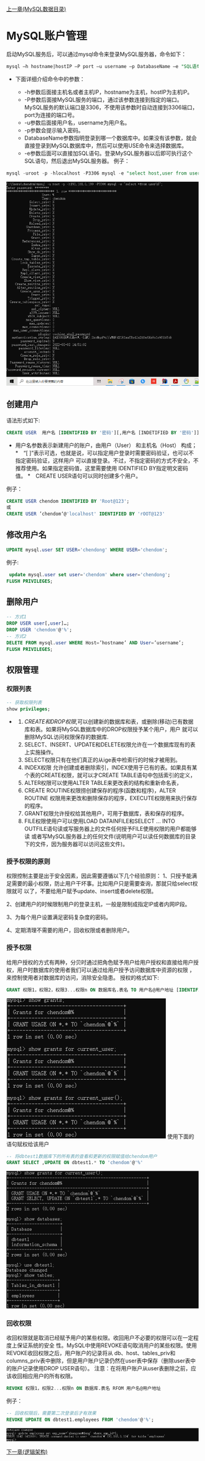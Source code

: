[上一章(MySQL数据目录)](./MYSQL_DATA_DIRECTORY.MD)
# MySQL账户管理
启动MySQL服务后，可以通过mysql命令来登录MySQL服务器，命令如下：
```sql
mysql –h hostname|hostIP –P port –u username –p DatabaseName –e "SQL语句"
```
* 下面详细介绍命令中的参数：

    * -h参数后面接主机名或者主机IP，hostname为主机，hostIP为主机IP。
    * -P参数后面接MySQL服务的端口，通过该参数连接到指定的端口。MySQL服务的默认端口是3306，不使用该参数时自动连接到3306端口，port为连接的端口号。
    * -u参数后面接用户名，username为用户名。
    * -p参数会提示输入密码。
    * DatabaseName参数指明登录到哪一个数据库中。如果没有该参数，就会直接登录到MySQL数据库中，然后可以使用USE命令来选择数据库。
    * -e参数后面可以直接加SQL语句。登录MySQL服务器以后即可执行这个SQL语句，然后退出MySQL服务器。
例子：
```sql
mysql -uroot -p -hlocalhost -P3306 mysql -e "select host,user from user"
```
![连接执行sql](./files/账号-1.PNG)

## 创建用户
语法形式如下:
```sql
CREATE USER  用户名 [IDENTIFIED BY '密码'][,用户名 [INDETIFIED BY '密码']]
```
* 用户名参数表示新建用户的账户，由用户（User） 和主机名（Host） 构成；
*　“[ ]”表示可选，也就是说，可以指定用户登录时需要密码验证，也可以不指定密码验证，这样用户
  可以直接登录。不过，不指定密码的方式不安全，不推荐使用。如果指定密码值，这里需要使用
  IDENTIFIED BY指定明文密码值。
*　CREATE USER语句可以同时创建多个用户。

例子：
```sql
CREATE USER chendom IDENTIFIED BY 'Root@123';
或
CREATE USER ’chendom‘@'localhost' IDENTIFIED BY 'rOOT@123' 
```  

## 修改用户名
```sql
UPDATE mysql.user SET USER='chendong' WHERE USER='chendom';
```
例子:
```sql
 update mysql.user set user='chendom' where user='chendong';
FLUSH PRIVILEGES;
```
## 删除用户
```sql
-- 方式1
DROP USER user[,user]…;
DROP USER 'chendom'@'%';
-- 方式2
DELETE FROM mysql.user WHERE Host=’hostname’ AND User=’username’;
FLUSH PRIVILEGES;
```

## 权限管理

### 权限列表
```sql
-- 获取权限列表
show privileges;
```
* 
    1. _CREATE和DROP权限_,可以创建新的数据库和表，或删除(移动)已有数据库和表。如果将MySQL数据库中的DROP权限授予某个用户，用户
        就可以删除MySQL访问权限保存的数据库.
    2. SELECT、INSERT、UPDATE和DELETE权限允许在一个数据库现有的表上实施操作。
    3. SELECT权限只有在他们真正的从ige表中检索行的时候才被用到。
    4. INDEX权限 允许创建或者删除索引，INDEX使用于已有的表。如果具有某个表的CREATE权限，就可以才CREATE TABLE语句中包括索引的定义，
    5. ALTER权限可以使用ALTER TABLE来更改表的结构和重新命名表，
    6. CREATE ROUTINE权限捞创建保存的程序(函数和程序)，ALTER ROUTINE 权限用来更改和删除保存的程序，EXECUTE权限用来执行保存的程序。
    7. GRANT权限允许授权给其他用户，可用于数据库，表和保存的程序。
    8. FILE权限使用户可以使用LOAD DATAINFILE和SELECT ... INTO OUTFILE语句读或写服务器上的文件任何授予FILE使用权限的用户都能够读
    或者写MySQL服务器上的任何文件(说明用户可以读任何数据库的目录下的文件，因为服务器可以访问这些文件)。
    
### 授予权限的原则
权限控制主要是出于安全因素，因此需要遵循以下几个经验原则：
1、只授予能满足需要的最小权限，防止用户干坏事。比如用户只是需要查询，那就只给select权限就可
以了，不要给用户赋予update、insert或者delete权限。

2、创建用户的时候限制用户的登录主机，一般是限制成指定IP或者内网IP段。

3、为每个用户设置满足密码复杂度的密码。

4、定期清理不需要的用户，回收权限或者删除用户。


### 授予权限
给用户授权的方式有两种，分贝时通过把角色赋予用户给用户授权和直接给用户授权，用户时数据库的使用者我们可以通过给用户授予访问数据库中资源的权限
，来控制使用者对数据库的访问，消除安全隐患。
授权的格式如下:
```sql
GRANT 权限1，权限2，权限3...权限n ON 数据库名.表名 TO 用户名@用户地址 [IDENTIFIED BY '密码口令']
```
![用户没赋权时的样子](./files/权限-2.PNG)
使用下面的语句赋权给该用户
```sql
-- 将dbtest1数据库下的所有表的查看和更新的权限赋值给chendom用户
GRANT SELECT ,UPDATE ON dbtest1.* TO 'chendom'@'%'
```
![给chendom这个用户赋权读取和修改的权限后](./files/权限-3.PNG)

### 回收权限
收回权限就是取消已经赋予用户的某些权限。收回用户不必要的权限可以在一定程度上保证系统的安全
性。MySQL中使用REVOKE语句取消用户的某些权限。使用REVOKE收回权限之后，用户账户的记录将从
db、host、tables_priv和columns_priv表中删除，但是用户账户记录仍然在user表中保存（删除user表中
的账户记录使用DROP USER语句）。
注意：在将用户账户从user表删除之前，应该收回相应用户的所有权限。
```sql
REVOKE 权限1，权限2...权限n ON 数据库.表名 RFOM 用户名@用户地址
```
例子：
```sql
-- 回收权限后，需要第二次登录后才有效果
REVOKE UPDATE ON dbtest1.employees FROM 'chendom'@'%';
```
![回收权限后的效果](./files/权限-4.PNG)





[下一章(逻辑架构)](./LOGIC_FRAMEWORK.MD)